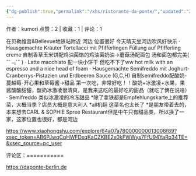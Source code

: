 ```yaml
---
{"dg-publish":true,"permalink":"/xhs/ristorante-da-ponte/","updated":"2025-03-17T22:09:41.474+08:00"}
---
```


作者：kumori
点赞：2   |   收藏：1   |   评论：1

在贝勒维宫&Bellevue地铁站附近 河边 位置很好 今天晴天坐河边吹风好快乐
· Hausgemachte Kräuter Tortellacci mit Pfifferlingen Füllung auf Pfifferling creme 自制香草玉米饼配鸡油菌馅的鸡油菌奶油→蘑菇汤配面包 汤和面包都完美( ﻿˶﻿´﹃`˵﻿ )
· Latte macchiato 配一块小饼干 但吃不下了ww
hot milk with an espresso and a nice head of foam
· Hausgemachte Semifreddo mit Joghurt-Cranberrys-Pistazien und Erdbeeren Sauce (G,C,H) 自制semifreddo配酸奶-蔓越莓-开心果和草莓酱→甜品 第一次吃，非常好吃！！酸奶+冰激凌+水果，果酱酸酸甜甜，酸奶冰激凌很清爽，是我来这吃的最好吃的甜品（就吃了俩在说啥）
· Semifreddo 类似冰激凌的冷冻甜品
*除了拿铁都是Empfehlungskarte上的推荐菜，大概当季？店员大概是意大利人
*all机翻 这菜名也太长了
*是朋友带着去的，本来想去CARL & SOPHIE Spree Restaurant但是中午只有甜品类，所以换了一家，这家位置也很好，都是河边

https://www.xiaohongshu.com/explore/64a07a780000000013006f89?xsec_token=AB6PJwqCqHWFDxqKaCZKBE2x0kFWWys7FfU94YaRo34TE=&xsec_source=pc_user

评论区：===========

https://daponte-berlin.de